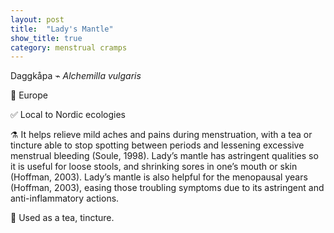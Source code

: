 ```yaml
---
layout: post
title:  "Lady's Mantle"
show_title: true
category: menstrual cramps
---
```


Daggkåpa ⌁ *Alchemilla vulgaris*

📍 Europe

✅ Local to Nordic ecologies

⚗️ It helps relieve mild aches and pains during menstruation, with a tea or tincture able to stop spotting between periods and lessening excessive menstrual bleeding (Soule, 1998). Lady’s mantle has astringent qualities so it is useful for loose stools, and shrinking sores in one’s mouth or skin (Hoffman, 2003). Lady’s mantle is also helpful for the menopausal years (Hoffman, 2003), easing those troubling symptoms due to its astringent and anti-inflammatory actions.

🍵 Used as a tea, tincture.